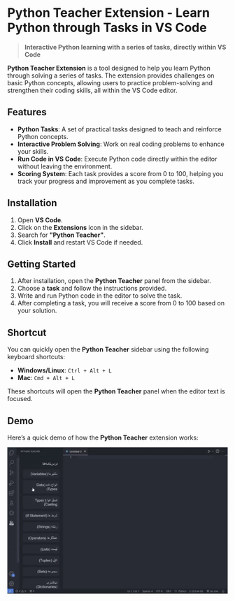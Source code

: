 # Python Teacher Extension - Learn Python through Tasks in VS Code

> **Interactive Python learning with a series of tasks, directly within VS Code**

**Python Teacher Extension** is a tool designed to help you learn Python through solving a series of tasks. The extension provides challenges on basic Python concepts, allowing users to practice problem-solving and strengthen their coding skills, all within the VS Code editor.

## Features

- **Python Tasks**: A set of practical tasks designed to teach and reinforce Python concepts.
- **Interactive Problem Solving**: Work on real coding problems to enhance your skills.
- **Run Code in VS Code**: Execute Python code directly within the editor without leaving the environment.
- **Scoring System**: Each task provides a score from 0 to 100, helping you track your progress and improvement as you complete tasks.

## Installation

1. Open **VS Code**.
2. Click on the **Extensions** icon in the sidebar.
3. Search for **"Python Teacher"**.
4. Click **Install** and restart VS Code if needed.

## Getting Started

1. After installation, open the **Python Teacher** panel from the sidebar.
2. Choose a **task** and follow the instructions provided.
3. Write and run Python code in the editor to solve the task.
4. After completing a task, you will receive a score from 0 to 100 based on your solution.

## Shortcut

You can quickly open the **Python Teacher** sidebar using the following keyboard shortcuts:

- **Windows/Linux**: `Ctrl + Alt + L`
- **Mac**: `Cmd + Alt + L`

These shortcuts will open the **Python Teacher** panel when the editor text is focused.

## Demo

Here’s a quick demo of how the **Python Teacher** extension works:

![Python Teacher Extension Demo](assets/main.gif)
